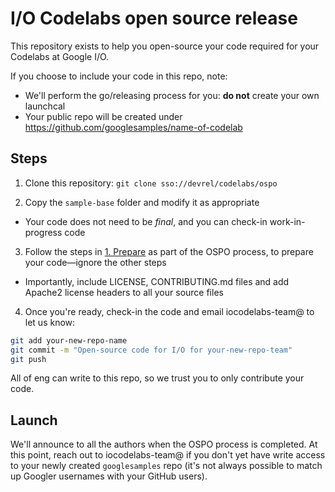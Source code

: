 # I/O Codelabs open source release

This repository exists to help you open-source your code required for your Codelabs at Google I/O.

If you choose to include your code in this repo, note:

* We'll perform the go/releasing process for you: **do not** create your own launchcal
* Your public repo will be created under https://github.com/googlesamples/name-of-codelab

## Steps

1. Clone this repository: `git clone sso://devrel/codelabs/ospo`

2. Copy the `sample-base` folder and modify it as appropriate
  * Your code does not need to be *final*, and you can check-in work-in-progress code

3. Follow the steps in [1. Prepare](https://g3doc.corp.google.com/company/teams/opensource/releasing/index.md?cl=head#prepare) as part of the OSPO process, to prepare your code—ignore the other steps
  * Importantly, include LICENSE, CONTRIBUTING.md files and add Apache2 license headers to all your source files

4. Once you're ready, check-in the code and email iocodelabs-team@ to let us know:

```bash
git add your-new-repo-name
git commit -m "Open-source code for I/O for your-new-repo-team"
git push
```

All of eng can write to this repo, so we trust you to only contribute your code.

## Launch

We'll announce to all the authors when the OSPO process is completed.
At this point, reach out to iocodelabs-team@ if you don't yet have write access to your newly created `googlesamples` repo (it's not always possible to match up Googler usernames with your GitHub users).
